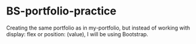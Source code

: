 # BS-portfolio-practice
Creating the same portfolio as in my-portfolio, but instead of working with display: flex or position: (value), I will be using Bootstrap.
